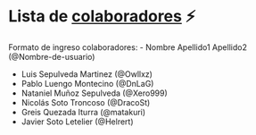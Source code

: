 
# Lista de [colaboradores](https://github.com/ofou/fisica/graphs/contributors) ⚡️  
Formato de ingreso colaboradores: - Nombre Apellido1 Apellido2 (@Nombre-de-usuario)

- Luis Sepulveda Martinez (@Owllxz)
- Pablo Luengo Montecino (@DnLaG)
- Nataniel Muñoz Sepulveda (@Xero999)
- Nicolás Soto Troncoso (@DracoSt)
- Greis Quezada Iturra (@matakuri)
- Javier Soto Letelier (@Helrert)
